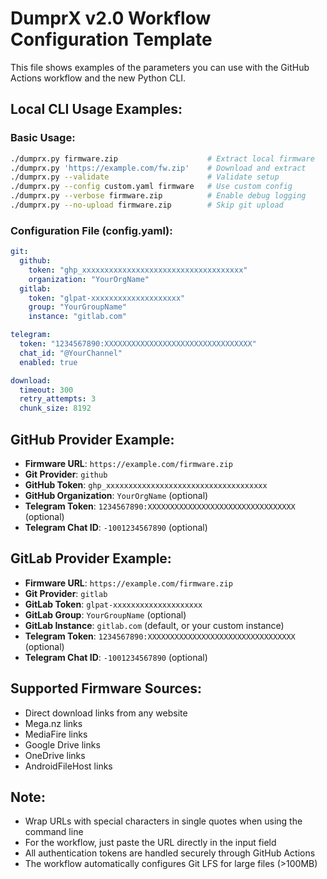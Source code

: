 # DumprX v2.0 Workflow Configuration Template

This file shows examples of the parameters you can use with the GitHub Actions workflow and the new Python CLI.

## Local CLI Usage Examples:

### Basic Usage:
```bash
./dumprx.py firmware.zip                    # Extract local firmware
./dumprx.py 'https://example.com/fw.zip'    # Download and extract
./dumprx.py --validate                      # Validate setup
./dumprx.py --config custom.yaml firmware   # Use custom config
./dumprx.py --verbose firmware.zip          # Enable debug logging
./dumprx.py --no-upload firmware.zip        # Skip git upload
```

### Configuration File (config.yaml):
```yaml
git:
  github:
    token: "ghp_xxxxxxxxxxxxxxxxxxxxxxxxxxxxxxxxxxxx"
    organization: "YourOrgName"
  gitlab:
    token: "glpat-xxxxxxxxxxxxxxxxxxxx"
    group: "YourGroupName"
    instance: "gitlab.com"

telegram:
  token: "1234567890:XXXXXXXXXXXXXXXXXXXXXXXXXXXXXXXXX"
  chat_id: "@YourChannel"
  enabled: true

download:
  timeout: 300
  retry_attempts: 3
  chunk_size: 8192
```

## GitHub Provider Example:
- **Firmware URL**: `https://example.com/firmware.zip`
- **Git Provider**: `github`
- **GitHub Token**: `ghp_xxxxxxxxxxxxxxxxxxxxxxxxxxxxxxxxxxxx`
- **GitHub Organization**: `YourOrgName` (optional)
- **Telegram Token**: `1234567890:XXXXXXXXXXXXXXXXXXXXXXXXXXXXXXXXX` (optional)
- **Telegram Chat ID**: `-1001234567890` (optional)

## GitLab Provider Example:
- **Firmware URL**: `https://example.com/firmware.zip`
- **Git Provider**: `gitlab`
- **GitLab Token**: `glpat-xxxxxxxxxxxxxxxxxxxx`
- **GitLab Group**: `YourGroupName` (optional)
- **GitLab Instance**: `gitlab.com` (default, or your custom instance)
- **Telegram Token**: `1234567890:XXXXXXXXXXXXXXXXXXXXXXXXXXXXXXXXX` (optional)
- **Telegram Chat ID**: `-1001234567890` (optional)

## Supported Firmware Sources:
- Direct download links from any website
- Mega.nz links
- MediaFire links
- Google Drive links
- OneDrive links
- AndroidFileHost links

## Note:
- Wrap URLs with special characters in single quotes when using the command line
- For the workflow, just paste the URL directly in the input field
- All authentication tokens are handled securely through GitHub Actions
- The workflow automatically configures Git LFS for large files (>100MB)